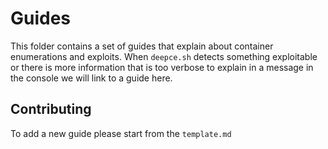 # Guides

This folder contains a set of guides that explain about container enumerations and exploits. When `deepce.sh` detects something exploitable or there is more information that is too verbose to explain in a message in the console we will link to a guide here.

## Contributing
To add a new guide please start from the `template.md` 